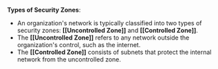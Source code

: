 **Types of Security Zones**:
- An organization's network is typically classified into two types of security zones: **[[Uncontrolled Zone]]** and **[[Controlled Zone]]**.
- The **[[Uncontrolled Zone]]** refers to any network outside the organization's control, such as the internet.
- The **[[Controlled Zone]]** consists of subnets that protect the internal network from the uncontrolled zone.